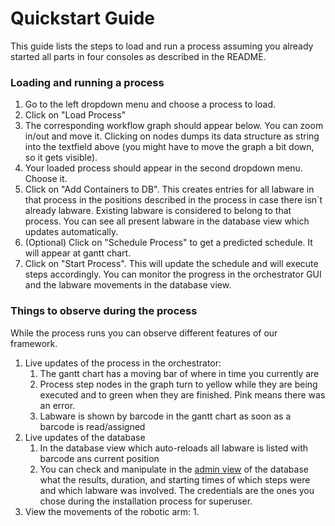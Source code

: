 # Quickstart Guide

This guide lists the steps to load and run a process assuming you already started all parts in four consoles as described in the README.
### Loading and running a process
1. Go to the left dropdown menu and choose a process to load.
2. Click on "Load Process"
3. The corresponding workflow graph should appear below. You can zoom in/out and move it. Clicking on nodes dumps its 
   data structure as string into the textfield above (you might have to move the graph a bit down, so it gets visible).
4. Your loaded process should appear in the second dropdown menu. Choose it.
5. Click on "Add Containers to DB". This creates entries for all labware in that process in the positions described in
   the process in case there isn`t already labware. Existing labware is considered to belong to that process. You can 
   see all present labware in the database view which updates automatically.
6. (Optional) Click on "Schedule Process" to get a predicted schedule. It will appear at gantt chart.
7. Click on "Start Process". This will update the schedule and will execute steps accordingly.
   You can monitor the progress in the orchestrator GUI and the labware movements in the database view.
### Things to observe during the process
While the process runs you can observe different features of our framework.
1. Live updates of the process in the orchestrator:
   1. The gantt chart has a moving bar of where in time you currently are
   2. Process step nodes in the graph turn to yellow while they are being executed and to green when they are finished. Pink means there was an error.
   3. Labware is shown by barcode in the gantt chart as soon as a barcode is read/assigned
2. Live updates of the database
   1. In the database view which auto-reloads all labware is listed with barcode ans current position
   2. You can check and manipulate in the [admin view](http://127.0.0.1:8000/admin/) of the database what the results, duration, and starting times of which steps were and which labware was involved. The credentials are the ones you chose during the installation process for superuser.
3. View the movements of the robotic arm:
   1.